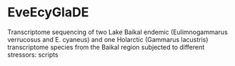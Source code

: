 # EveEcyGlaDE
Transcriptome sequencing of two Lake Baikal endemic (Eulimnogammarus verrucosus and E. cyaneus) and one Holarctic (Gammarus lacustris) transcriptome species from the Baikal region subjected to different stressors: scripts
